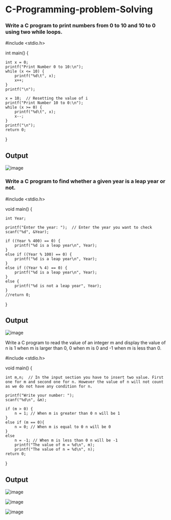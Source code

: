 # C-Programming-problem-Solving

### Write a C program to print numbers from 0 to 10 and 10 to 0 using two while loops.

#include <stdio.h>

int main() {

    int x = 0;
    printf("Print Number 0 to 10:\n");
    while (x <= 10) {
        printf("%d\t", x);
        x++;
    }
    printf("\n");

    x = 10;  // Resetting the value of i
    printf("Print Number 10 to 0:\n");
    while (x >= 0) {
        printf("%d\t", x);
        x--;
    }
    printf("\n");
    return 0;
}

## Output

![image](https://github.com/user-attachments/assets/5b6552d3-aea3-4fce-882a-de063a8fe4b8)


### Write a C program to find whether a given year is a leap year or not.

#include <stdio.h>

void main() {

    int Year;

    printf("Enter the year: ");  // Enter the year you want to check
    scanf("%d", &Year);

    if ((Year % 400) == 0) {
        printf("%d is a leap year\n", Year);
    }
    else if ((Year % 100) == 0) {
        printf("%d is a leap year\n", Year);
    }
    else if ((Year % 4) == 0) {
        printf("%d is a leap year\n", Year);
    }
    else {
        printf("%d is not a leap year", Year);
    }
    //return 0;
}


## Output

![image](https://github.com/user-attachments/assets/403fdf12-d271-469e-9991-5ed2b16bb41f)


Write a C program to read the value of an integer m and display the value of n is 1 when m is larger than 0, 0 when m is 0 and -1 when m is less than 0.

#include <stdio.h>

void main() {
    
    int m,n;  // In the input section you have to insert two value. First one for m and second one for n. However the value of n will not count as we do not have any condition for n.

    printf("Write your number: ");
    scanf("%d\n", &m);

    if (m > 0) {
        n = 1; // When m is greater than 0 n will be 1
    }
    else if (m == 0){
        n = 0; // When m is equal to 0 n will be 0
    }
    else
        n = -1; // When m is less than 0 n will be -1
        printf("The value of m = %d\n", m);
        printf("The value of n = %d\n", n);
    return 0;
}

## Output

![image](https://github.com/user-attachments/assets/65aaab68-d32c-4c56-9aba-2709b4483810)

![image](https://github.com/user-attachments/assets/639659b8-4ea5-4162-b175-2cf56a70328c)

![image](https://github.com/user-attachments/assets/dd85115b-08bf-4bb6-92d4-b816d9d42fa7)



